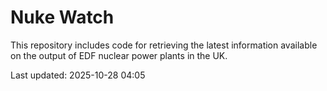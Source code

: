 # Nuke Watch

This repository includes code for retrieving the latest information available on the output of EDF nuclear power plants in the UK.

Last updated: 2025-10-28 04:05